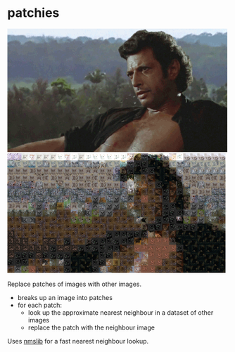 # patchies

![jeff](assets/jeff.gif)![cat](assets/cat_jeff.gif)

Replace patches of images with other images.

-   breaks up an image into patches
-   for each patch:
    -   look up the approximate nearest neighbour in a dataset of other images
    -   replace the patch with the neighbour image

Uses [nmslib](https://github.com/nmslib/nmslib) for a fast nearest neighbour
lookup.
